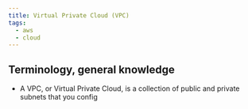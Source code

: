 ```yaml
---
title: Virtual Private Cloud (VPC)
tags:
  - aws
  - cloud
---
```

Terminology, general knowledge
---

- A VPC, or Virtual Private Cloud, is a collection of public and private subnets that you config